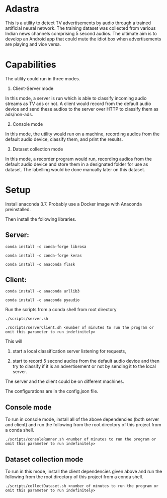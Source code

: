 Adastra
=======

This is a utility to detect TV advertisements by audio through a trained artificial neural network. The training dataset was collected from various Indian news channels comprising 5 second audios. The ultimate aim is to develop an Android app that could mute the idiot box when advertisements are playing and vice versa.

Capabilities
============
The utility could run in three modes.

1. Client-Server mode

In this mode, a server is run which is able to classify incoming audio streams as TV ads or not. A client would record from the default audio device and send these audios to the server over HTTP to classify them as ads/non-ads.

2. Console mode

In this mode, the utility would run on a machine, recording audios from the default audio device, classify them, and print the results.

3. Dataset collection mode

In this mode, a recorder program would run, recording audios from the default audio device and store them in a designated folder for use as dataset. The labelling would be done manually later on this dataset.


Setup
=====

Install anaconda 3.7. Probably use a Docker image with Anaconda preinstalled.

Then install the following libraries.

Server:
------

```
conda install -c conda-forge librosa

conda install -c conda-forge keras

conda install -c anaconda flask
```

Client:
------

```
conda install -c anaconda urllib3

conda install -c anaconda pyaudio
```

Run the scripts from a conda shell from root directory 

```
./scripts/server.sh

./scripts/serverClient.sh <number of minutes to run the program or omit this parameter to run indefinitely>
```

This will 

1. start a local classification server listening for requests,

2. start to record 5 second audios from the default audio device and then try to classify if it is an advertisement or not by sending it to the local server.

The server and the client could be on different machines.

The configurations are in the config.json file.

Console mode
------------

To run in console mode, install all of the above dependencies (both server and client) and run the following from the root directory of this project from a conda shell.

```
./scripts/consoleRunner.sh <number of minutes to run the program or omit this parameter to run indefinitely>
```

Dataset collection mode
------------

To run in this mode, install the client dependencies given above and run the following from the root directory of this project from a conda shell.

```
./scripts/collectDataset.sh <number of minutes to run the program or omit this parameter to run indefinitely>
```

